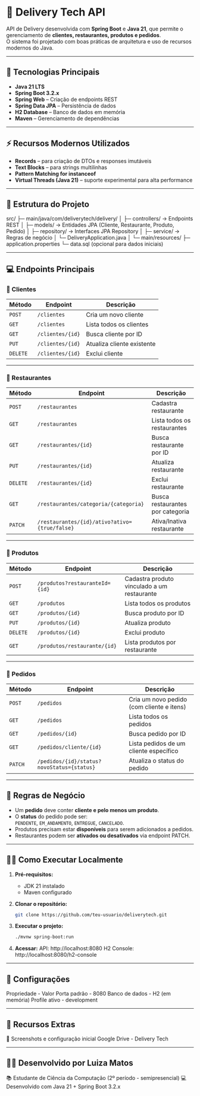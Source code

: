 # 🍔 Delivery Tech API

API de Delivery desenvolvida com **Spring Boot** e **Java 21**, que permite o gerenciamento de **clientes, restaurantes, produtos e pedidos**.  
O sistema foi projetado com boas práticas de arquitetura e uso de recursos modernos do Java.

---

## 🚀 Tecnologias Principais

- **Java 21 LTS**  
- **Spring Boot 3.2.x**  
- **Spring Web** – Criação de endpoints REST  
- **Spring Data JPA** – Persistência de dados  
- **H2 Database** – Banco de dados em memória  
- **Maven** – Gerenciamento de dependências  

---

## ⚡ Recursos Modernos Utilizados

- **Records** – para criação de DTOs e responses imutáveis  
- **Text Blocks** – para strings multilinhas  
- **Pattern Matching for instanceof**  
- **Virtual Threads (Java 21)** – suporte experimental para alta performance  

---

## 🧩 Estrutura do Projeto

src/
├─ main/java/com/deliverytech/delivery/
│ ├─ controllers/ → Endpoints REST
│ ├─ models/ → Entidades JPA (Cliente, Restaurante, Produto, Pedido)
│ ├─ repository/ → Interfaces JPA Repository
│ ├─ service/ → Regras de negócio
│ └─ DeliveryApplication.java
│
└─ main/resources/
├─ application.properties
└─ data.sql (opcional para dados iniciais)


---

## 💻 Endpoints Principais

### 🔹 Clientes
| Método | Endpoint | Descrição |
|--------|-----------|-----------|
| `POST` | `/clientes` | Cria um novo cliente |
| `GET` | `/clientes` | Lista todos os clientes |
| `GET` | `/clientes/{id}` | Busca cliente por ID |
| `PUT` | `/clientes/{id}` | Atualiza cliente existente |
| `DELETE` | `/clientes/{id}` | Exclui cliente |

---

### 🔹 Restaurantes
| Método | Endpoint | Descrição |
|--------|-----------|-----------|
| `POST` | `/restaurantes` | Cadastra restaurante |
| `GET` | `/restaurantes` | Lista todos os restaurantes |
| `GET` | `/restaurantes/{id}` | Busca restaurante por ID |
| `PUT` | `/restaurantes/{id}` | Atualiza restaurante |
| `DELETE` | `/restaurantes/{id}` | Exclui restaurante |
| `GET` | `/restaurantes/categoria/{categoria}` | Busca restaurantes por categoria |
| `PATCH` | `/restaurantes/{id}/ativo?ativo={true/false}` | Ativa/Inativa restaurante |

---

### 🔹 Produtos
| Método | Endpoint | Descrição |
|--------|-----------|-----------|
| `POST` | `/produtos?restauranteId={id}` | Cadastra produto vinculado a um restaurante |
| `GET` | `/produtos` | Lista todos os produtos |
| `GET` | `/produtos/{id}` | Busca produto por ID |
| `PUT` | `/produtos/{id}` | Atualiza produto |
| `DELETE` | `/produtos/{id}` | Exclui produto |
| `GET` | `/produtos/restaurante/{id}` | Lista produtos por restaurante |

---

### 🔹 Pedidos
| Método | Endpoint | Descrição |
|--------|-----------|-----------|
| `POST` | `/pedidos` | Cria um novo pedido (com cliente e itens) |
| `GET` | `/pedidos` | Lista todos os pedidos |
| `GET` | `/pedidos/{id}` | Busca pedido por ID |
| `GET` | `/pedidos/cliente/{id}` | Lista pedidos de um cliente específico |
| `PATCH` | `/pedidos/{id}/status?novoStatus={status}` | Atualiza o status do pedido |

---

## 🧠 Regras de Negócio

- Um **pedido** deve conter **cliente e pelo menos um produto**.  
- O **status** do pedido pode ser:  
  `PENDENTE`, `EM_ANDAMENTO`, `ENTREGUE`, `CANCELADO`.  
- Produtos precisam estar **disponíveis** para serem adicionados a pedidos.  
- Restaurantes podem ser **ativados ou desativados** via endpoint PATCH.  

---

## 🏃‍♀️ Como Executar Localmente

1. **Pré-requisitos:**  
   - JDK 21 instalado  
   - Maven configurado  

2. **Clonar o repositório:**
   ```bash
   git clone https://github.com/teu-usuario/deliverytech.git
3. **Executar o projeto:**
   ```bash
   ./mvnw spring-boot:run
4. **Acessar:**
   API: http://localhost:8080
   H2 Console: http://localhost:8080/h2-console

---

## 🔧 Configurações
Propriedade	- Valor
Porta padrão - 8080
Banco de dados	- H2 (em memória)
Profile ativo	- development

---

## 📲 Recursos Extras
📸 Screenshots e configuração inicial
Google Drive - Delivery Tech

---

## 👩‍💻 Desenvolvido por Luiza Matos
📚 Estudante de Ciência da Computação (2º período - semipresencial)
💻 Desenvolvido com Java 21 + Spring Boot 3.2.x
